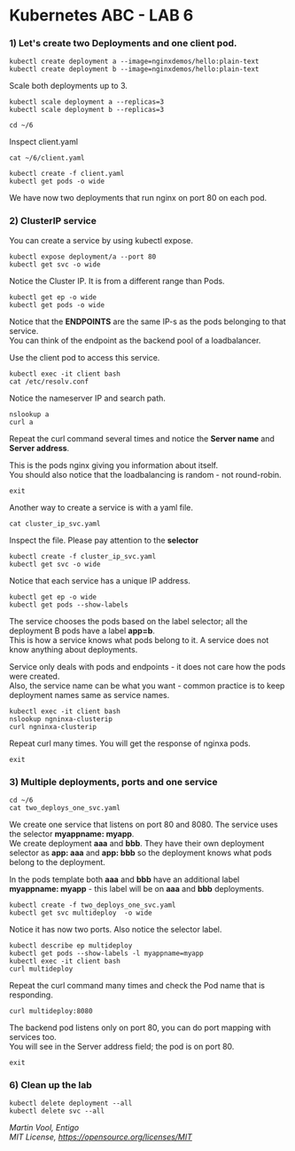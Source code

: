 # Kubernetes ABC - LAB 6

### 1) Let's create two Deployments and one client pod.

```
kubectl create deployment a --image=nginxdemos/hello:plain-text
kubectl create deployment b --image=nginxdemos/hello:plain-text
```

Scale both deployments up to 3.

```
kubectl scale deployment a --replicas=3
kubectl scale deployment b --replicas=3
```


```
cd ~/6
```

Inspect client.yaml

```
cat ~/6/client.yaml
```

```
kubectl create -f client.yaml
kubectl get pods -o wide
```

We have now two deployments that run nginx on port 80 on each pod.

### 2) ClusterIP service
You can create a service by using kubectl expose.

```
kubectl expose deployment/a --port 80
kubectl get svc -o wide
```

Notice the Cluster IP. It is from a different range than Pods. 

```
kubectl get ep -o wide
kubectl get pods -o wide
```

Notice that the **ENDPOINTS** are the same IP-s as the pods belonging to that service. <br/>
You can think of the endpoint as the backend pool of a loadbalancer.

Use the client pod to access this service.

```
kubectl exec -it client bash 
cat /etc/resolv.conf
```

Notice the nameserver IP and search path.


```
nslookup a
curl a
```

Repeat the curl command several times and notice the **Server name** and **Server address**.

This is the pods nginx giving you information about itself.<br/>
You should also notice that the loadbalancing is random - not round-robin.

```
exit
```

Another way to create a service is with a yaml file.

```
cat cluster_ip_svc.yaml
```

Inspect the file. Please pay attention to the **selector**

```
kubectl create -f cluster_ip_svc.yaml
kubectl get svc -o wide
```

Notice that each service has a unique IP address.

```
kubectl get ep -o wide
kubectl get pods --show-labels
```


The service chooses the pods based on the label selector; all the deployment B pods have a label **app=b**. <br/>
This is how a service knows what pods belong to it. A service does not know anything about deployments.

Service only deals with pods and endpoints - it does not care how the pods were created.<br/>
Also, the service name can be what you want - common practice is to keep deployment names same as service names.

```
kubectl exec -it client bash
nslookup ngninxa-clusterip
curl ngninxa-clusterip
```

Repeat curl many times. You will get the response of nginxa pods.

```
exit
```

### 3) Multiple deployments, ports and one service

```
cd ~/6
cat two_deploys_one_svc.yaml
```

We create one service that listens on port 80 and 8080. The service uses the selector **myappname: myapp**. <br/>
We create deployment **aaa** and **bbb**. They have their own deployment selector as **app: aaa** and **app: bbb** so the deployment knows what pods belong to the deployment.

In the pods template both **aaa** and **bbb** have an additional label **myappname: myapp** - this label will be on **aaa** and **bbb** deployments.

```
kubectl create -f two_deploys_one_svc.yaml
kubectl get svc multideploy  -o wide
```

Notice it has now two ports. Also notice the selector label.

```
kubectl describe ep multideploy
kubectl get pods --show-labels -l myappname=myapp
kubectl exec -it client bash
curl multideploy
```

Repeat the curl command many times and check the Pod name that is responding.

```
curl multideploy:8080
```

The backend pod listens only on port 80, you can do port mapping with services too. <br/>
You will see in the Server address field; the pod is on port 80.

```
exit
```


### 6) Clean up the lab

```
kubectl delete deployment --all
kubectl delete svc --all
```

*Martin Vool, Entigo* </br>
*MIT License, https://opensource.org/licenses/MIT*

